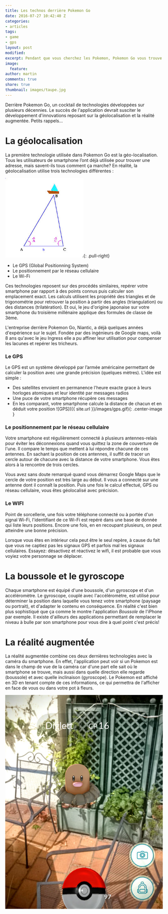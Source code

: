 ```yaml
---
title: Les technos derrière Pokemon Go
date: 2016-07-27 10:42:40 Z
categories:
- articles
tags:
- game
- gps
layout: post
modified: 
excerpt: Pendant que vous cherchez les Pokemon, Pokemon Go vous trouve
image:
  feature: 
author: martin
comments: true
share: true
thumbnail: images/taupe.jpg
---
```


Derrière Pokemon Go, un cocktail de technologies développées sur plusieurs décennies. Le succès de l'application devrait susciter le développement d'innovations reposant sur la géolocalisation et la réalité augmentée. Petits rappels...

# La géolocalisation

La première technologie utilisée dans Pokemon Go est la géo-localisation. Tous les utilisateurs de smartphone l’ont déjà utilisée pour trouver une adresse, mais savent-ils tous comment ça marche? En réalité, la géolocalisation utilise trois technologies différentes :

![GPS](/images/triangulation.jpg){: .pull-right}

- Le GPS (Global Positionning System) 
- Le positionnement par le réseau cellulaire
- Le Wi-Fi

Ces technologies reposent sur des procédés similaires, repérer votre smartphone par rapport à des points connus puis calculer son emplacement exact. Les calculs utilisent les propriété des triangles et de trigonométrie pour retrouver la position à partir des angles (triangulation) ou des distances (trilatération). Et oui, le jeu d'origine japonaise sur votre smartphone du troisième millénaire applique des formules de classe de 3ème. 

L'entreprise derrière Pokemon Go, Niantic, a déjà quelques années d'expérience sur le sujet. Fondée par des ingénieurs de Google maps, voilà 8 ans qu'avec le jeu Ingress elle a pu affiner leur utilisation pour compenser les lacunes et repérer les tricheurs.

### Le GPS

Le GPS est un système développé par l’armée américaine permettant de calculer la position avec une grande précision (quelques mètres).
L'idée est simple : 

* Des satellites envoient en permanence l'heure exacte grace à leurs horloges atomiques et leur identité par messages radios
* Une puce de votre smartphone récupère ces messages 
* En les comparant, votre smartphone calcule la distance de chacun et en déduit votre position 
![GPS]({{ site.url }}/images/gps.gif){: .center-image }

### Le positionnement par le réseau cellulaire

Votre smartphone est régulièrement connecté à plusieurs antennes-relais pour éviter les déconnexions quand vous quittez la zone de couverture de l'une. Il compare le temps que mettent à lui répondre chacune de ces antennes. En sachant la position de ces antennes, il suffit de tracer un cercle autour de chacune avec la distance de votre smartphone. Vous êtes alors à la rencontre de trois cercles.

Vous avez sans doute remarqué quand vous démarrez Google Maps que le cercle de votre position est très large au début. Il vous a connecté sur une antenne dont il connaît la position. Puis une fois le calcul effectué, GPS ou réseau cellulaire, vous êtes géolocalisé avec précision.

### Le WIFI

Point de sorcellerie, une fois votre téléphone connecté ou à portée d'un signal Wi-Fi, l'identifiant de ce Wi-Fi est repéré dans une base de donnée qui liste leurs positions. Encore une fois, en en recoupant plusieurs, on peut atteindre une bonne précision. 

Lorsque vous êtes en intérieur cela peut être le seul repère, à cause du fait que vous ne captiez pas les signaux GPS et parfois mal les signaux cellulaires. Essayez: désactivez et réactivez le wifi, il est probable que vous voyiez votre personnage se déplacer.

# La boussole et le gyroscope

Chaque smartphone est équipé d'une boussole, d'un gyroscope et d'un accéléromètre. Le gyroscope, couplé avec l'accéléromètre, est utilisé pour déterminer la position dans laquelle vous tenez votre smartphone (paysage ou portrait), et d'adapter le contenu en conséquence. En réalité c'est bien plus sophistiqué que ça comme le montre l'application *Boussole* de l'iPhone par exemple. Il existe d'ailleurs des applications permettant de remplacer le niveau à bulle par son smartphone pour vous dire à quel point c'est précis!

# La réalité augmentée

La réalité augmentée combine ces deux dernières technologies avec la caméra du smartphone. En effet, l'application peut voir si un Pokemon est dans le champ de vue de la caméra car d'une part elle sait où le smartphone se trouve, mais aussi dans quelle direction elle regarde (boussole) et avec quelle inclinaison (gyroscope). Le Pokemon est affiché en 3D en tenant compte de ces informations, ce qui permettra de l'afficher en face de vous ou dans votre pot à fleurs.

![La taupinette](/images/taupe.jpg)
